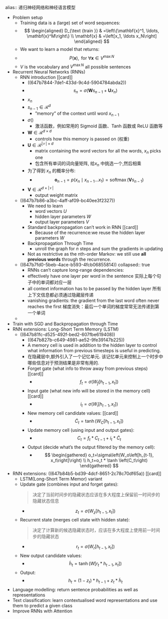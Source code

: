 alias:: 递归神经网络和神经语言模型

- Problem setup
	- Training data is a (large) set of word sequences:
	- $$
	  \begin{aligned}
	  D_{\text {train }} & =\left\{\mathbf{x}^1, \ldots, \mathbf{x}^M\right\} \\
	  \mathbf{x} & =\left[x_1, \ldots x_N\right]
	  \end{aligned}
	  $$
	- We want to learn a model that returns:
	- $$
	  P(\mathbf{x}), \text { for } \forall \mathbf{x} \in V^{\max N}
	  $$
	- $V$ is the vocabulary and $V^{\max N}$ all possible sentences
- Recurrent Neural Networks (RNNs)
	- RNN introduction [[card]]
		- ((647b7844-7de1-433d-9c4d-5904784abda2))
		- $$
		  s_n=\sigma\left(\mathbf{W} s_{n-1}+\mathbf{U} x_n\right)
		  $$
		- $x_n$
		- $s_{n-1} \in \mathcal{R}^d$
			- ”memory” of the context until word $x_{n-1}$
		- $\sigma()$
			- 激活函数，例如常用的 Sigmoid 函数、Tanh 函数或 ReLU 函数等
		- $\mathbf{W} \in \mathcal{R}^{d \times d}$
			- controls how this memory is passed on (权重)
		- $\mathbf{U} \in \mathcal{R}^{|\mathcal{V}| \times d}$
			- matrix containing the word vectors for all the words, $x_n$ picks one
			- 包含所有单词的词向量矩阵, 给$x_n$ 中挑选一个,然后相乘
		- 为了得到 $x_n$ 的概率分布:
			- $$
			  \mathbf{o}_{n-1}=p\left(x_n \mid x_{n-1} \ldots x_1\right)=\operatorname{softmax}\left(\mathbf{V} s_{n-1}\right)
			  $$
		- $\mathbf{V} \in \mathcal{R}^{d \times|\mathcal{V}|}$
			- output weight matrix
	- ((647b7b86-a3bc-4aff-af09-bc40ee3f2327))
		- We need to learn
			- word vectors $U$
			- hidden layer parameters $W$
			- output layer parameters $V$
		- Standard backpropagation can’t work in RNN [[card]]
			- Because of the recurrence:we reuse the hidden layer parameters $W$
		- Backpropagation Through Time
			- unroll the graph for $n$ steps and sum the gradients in updating
		- Not as restrictive as the nth-order Markov: we still use **all previous words** through the recurrence.
	- ((647b7fd0-5beb-4ace-b593-4fcb06855814))
	  collapsed:: true
		- RNNs can’t capture long-range dependencies:
		- effectively have one layer per word in the sentence
		  实际上每个句子中的单词都对应一层
		- all context information has to be passed by the hidden layer
		  所有上下文信息都必须通过隐藏层传递
		- vanishing gradients: the gradient from the last word often never reaches the first
		  梯度消失：最后一个单词的梯度常常无法传递到第一个单词
	-
- Train with SGD and Backpropagation through Time
- RNN extensions: Long-Short Term Memory (LSTM)
	- ((647b81fc-d525-492f-bed2-607fbe619408))
		- ((647b827b-c649-4981-ae52-9fe39147b225))
		- A memory cell is used in addition to the hidden layer to control what information from previous timesteps is useful in predicting.
		- 在隐藏层中,额外引入了一个记忆单元. 该记忆单元来控制上一个时步中哪些信息对于预测结果是非常有用的.
		- Forget gate  (what info to throw away from previous steps) [[card]]
			- $$f_t=\sigma\left(W_f\left[h_{t-1}, x_t\right]\right)$$
		- Input gate (what new info will be stored in the memory cell) [[card]]
			- $$
			  i_t=\sigma\left(W_i\left[h_{t-1}, x_t\right]\right)
			  $$
		- New memory cell candidate values: [[card]]
			- $$
			  \tilde{C}_t=\tanh \left(W_C\left[h_{t-1}, x_t\right]\right)
			  $$
		- Update memory cell (using input and output gates):
			- $$
			  C_t=f_t * C_{t-1}+i_t * \tilde{C}_t
			  $$
		- Output (decide what’s the output filtered by the memory cell):
			- $$
			  \begin{gathered}
			  o_t=\sigma\left(W_o\left[h_{t-1}, x_t\right]\right) \\
			  h_t=o_t * \tanh \left(C_t\right)
			  \end{gathered}
			  $$
- RNN extensions: ((647b84b5-bd39-4dcf-8651-2c78c70df65a)) [[card]]
	- LSTM(Long-Short Term Memor) variant
	- Update gate (combines input and forget gates):
	  > 决定了当前时间步的隐藏状态应该在多大程度上保留前一时间步的隐藏状态信息
		- $$
		  z_t=\sigma\left(W_z\left[h_{t-1}, x_t\right]\right)
		  $$
	- Recurrent state (merges cell state with hidden state):
	  > 决定了计算新的候选隐藏状态时，应该在多大程度上使用前一时间步的隐藏状态
		- $$
		  r_t=\sigma\left(W_r\left[h_{t-1}, x_t\right]\right)
		  $$
	- New output candidate values:
		- $$
		  \tilde{h}_t=\tanh \left(W\left[r_t * h_{t-1}, x_t\right]\right)
		  $$
	- Output:
		- $$
		  h_t=\left(1-z_t\right) * h_{t-1}+z_t * \tilde{h}_t
		  $$
- Language modelling: return sentence probabilities as well as representations
- Text classification: learn contextualised word representations and use them to predict a given class
- Improve RNNs with Attention